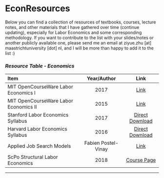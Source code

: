 # EconResources
Below you can find a collection of resources of textbooks, courses, lecture notes, and other materials that I have gathered over time (continue updating), especially for Labor Economics and some corresponding methodology.
If you want to contribute to the list with your slides/notes or another publicly available one, please send me an email at ziyue.zhu [at] maastrichtuniversity [dot] nl, and I will be more than happy to add it to the list :)

### *Resource Table - Economics*
| Item                                  | Year/Author | Link                                                                                                                                 | 
| :------------------------------------| :----: | :----------------------------------------------------------------------------------------------------------------------------------------: |
| MIT OpenCourseWare Labor Economics I  | 2017 | [Link](https://ocw.mit.edu/courses/14-661-labor-economics-i-fall-2017/pages/syllabus/)                                                      |
| MIT OpenCourseWare Labor Economics II | 2015 | [Link](https://ocw.mit.edu/courses/14-662-labor-economics-ii-spring-2015/)                                                                  |                                           
| Stanford Labor Economics Syllabus     | 2017 | [Direct Download](https://syllabus.stanford.edu/syllabus/downloadSyllabus?courseId=W17-ECON-247-01)                                         |
| Harvard Labor Economics Syllabus      | 2016 | [Direct Download](https://canvas.harvard.edu/courses/16710/files/2673430/download?verifier=bZn9uBC5eDgS5L36Ea0OpfWVro0sSaCsWUIJX9wN&wrap=1) | 
| Applied Job Search Models             | Fabien Postel-Vinay | [Link](https://sites.google.com/site/fabienpostelvinay/teaching?authuser=0)                                                  |
| ScPo Structural Labor Economics       | 2018 | [Course Page](https://floswald.github.io/ScPo-Labor/notes.html)                                                                             |
---
